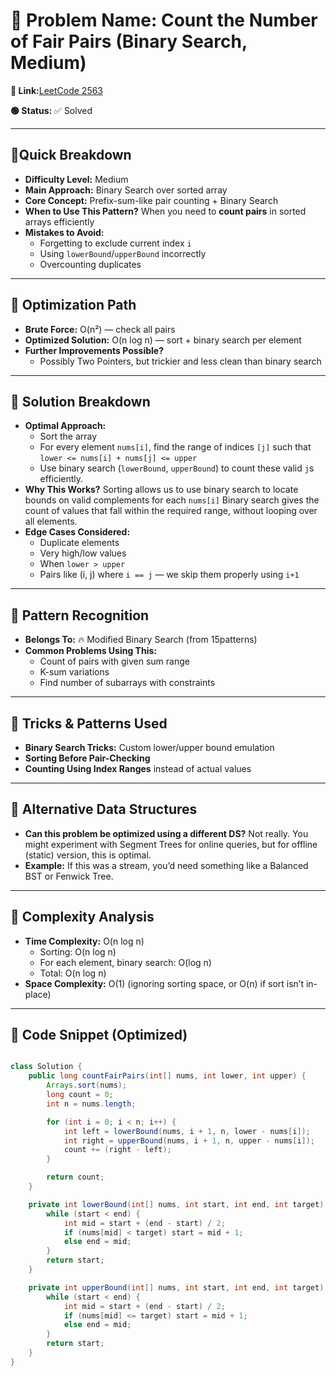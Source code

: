 # 🔹 Problem Name: Count the Number of Fair Pairs (Binary Search, Medium)

**🔗 Link:**[LeetCode 2563](https://leetcode.com/problems/count-the-number-of-fair-pairs/description/?envType=daily-question&envId=2025-04-19)

**🟢 Status:** ✅ Solved

---

## 🔹Quick Breakdown

* **Difficulty Level:** Medium
* **Main Approach:** Binary Search over sorted array
* **Core Concept:** Prefix-sum-like pair counting + Binary Search
* **When to Use This Pattern?** When you need to **count pairs** in sorted arrays efficiently
* **Mistakes to Avoid:**
  * Forgetting to exclude current index `i`
  * Using `lowerBound`/`upperBound` incorrectly
  * Overcounting duplicates

---

## 🔹 Optimization Path

* **Brute Force:** O(n²) — check all pairs
* **Optimized Solution:** O(n log n) — sort + binary search per element
* **Further Improvements Possible?**
  * Possibly Two Pointers, but trickier and less clean than binary search

---

## 🔹 Solution Breakdown

* **Optimal Approach:**
  * Sort the array
  * For every element `nums[i]`, find the range of indices `[j]` such that `lower <= nums[i] + nums[j] <= upper`
  * Use binary search (`lowerBound`, `upperBound`) to count these valid `j`s efficiently.
* **Why This Works?**
  Sorting allows us to use binary search to locate bounds on valid complements for each `nums[i]`
  Binary search gives the count of values that fall within the required range, without looping over all elements.
* **Edge Cases Considered:**
  * Duplicate elements
  * Very high/low values
  * When `lower > upper`
  * Pairs like (i, j) where `i == j` — we skip them properly using `i+1`

---

## 🔹 Pattern Recognition

* **Belongs To:** 🔥 Modified Binary Search (from 15patterns)
* **Common Problems Using This:**
  * Count of pairs with given sum range
  * K-sum variations
  * Find number of subarrays with constraints

---

## 🔹 Tricks & Patterns Used

* **Binary Search Tricks:** Custom lower/upper bound emulation
* **Sorting Before Pair-Checking**
* **Counting Using Index Ranges** instead of actual values

---

## 🔹 Alternative Data Structures

* **Can this problem be optimized using a different DS?**
  Not really. You might experiment with Segment Trees for online queries, but for offline (static) version, this is optimal.
* **Example:** If this was a stream, you’d need something like a Balanced BST or Fenwick Tree.

---

## 🔹 Complexity Analysis

* **Time Complexity:** O(n log n)
  * Sorting: O(n log n)
  * For each element, binary search: O(log n)
  * Total: O(n log n)
* **Space Complexity:** O(1) (ignoring sorting space, or O(n) if sort isn’t in-place)

---

## 🔹 Code Snippet (Optimized)

```java

class Solution {
    public long countFairPairs(int[] nums, int lower, int upper) {
        Arrays.sort(nums);
        long count = 0;
        int n = nums.length;

        for (int i = 0; i < n; i++) {
            int left = lowerBound(nums, i + 1, n, lower - nums[i]);
            int right = upperBound(nums, i + 1, n, upper - nums[i]);
            count += (right - left);
        }

        return count;
    }

    private int lowerBound(int[] nums, int start, int end, int target) {
        while (start < end) {
            int mid = start + (end - start) / 2;
            if (nums[mid] < target) start = mid + 1;
            else end = mid;
        }
        return start;
    }

    private int upperBound(int[] nums, int start, int end, int target) {
        while (start < end) {
            int mid = start + (end - start) / 2;
            if (nums[mid] <= target) start = mid + 1;
            else end = mid;
        }
        return start;
    }
}

```

